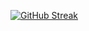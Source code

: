 [![GitHub Streak](https://streak-stats.demolab.com/?user=vedantsp&theme=nightowl)](https://git.io/streak-stats)
